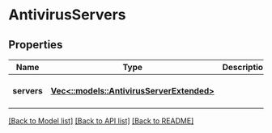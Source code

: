 # AntivirusServers

## Properties
Name | Type | Description | Notes
------------ | ------------- | ------------- | -------------
**servers** | [**Vec<::models::AntivirusServerExtended>**](AntivirusServerExtended.md) |  | [optional] [default to null]

[[Back to Model list]](../README.md#documentation-for-models) [[Back to API list]](../README.md#documentation-for-api-endpoints) [[Back to README]](../README.md)


